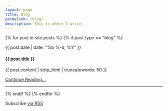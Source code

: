 ```yaml
---
layout: page
title: Blog
permalink: /blog/
description: This is where I write.
---
```

{% for post in site.posts %}
{% if post.type == "blog" %}
<div class="row mt">
    <div class="col-lg-8 col-lg-offset-2">
        <p><bd>{{ post.date | date: "%b %-d, %Y" }}</bd></p>
        <h4>{{ post.title }}</h4>
        <p>{{ post.content | strip_html | truncatewords: 50 }}</p>
        <p><a href="{{ post.url | prepend: site.baseurl }}">Continue Reading...</a></p>
        <hr>
    </div>
</div>
{% endif %}
{% endfor %}
<div class="row mt">
    <div class="col-lg-8 col-lg-offset-2">
        <p class="rss-subscribe">Subscribe <a href="{{ "/feed.xml" | prepend: site.baseurl }}">via RSS</a></p>
    </div>   
</div>
